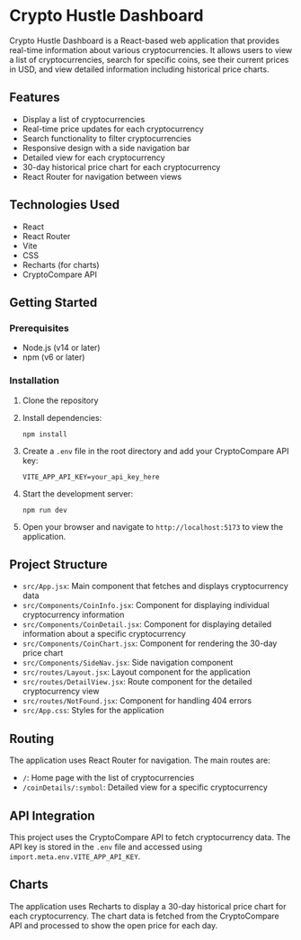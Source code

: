 # Crypto Hustle Dashboard

Crypto Hustle Dashboard is a React-based web application that provides real-time information about various cryptocurrencies. It allows users to view a list of cryptocurrencies, search for specific coins, see their current prices in USD, and view detailed information including historical price charts.

## Features

- Display a list of cryptocurrencies
- Real-time price updates for each cryptocurrency
- Search functionality to filter cryptocurrencies
- Responsive design with a side navigation bar
- Detailed view for each cryptocurrency
- 30-day historical price chart for each cryptocurrency
- React Router for navigation between views

## Technologies Used

- React
- React Router
- Vite
- CSS
- Recharts (for charts)
- CryptoCompare API

## Getting Started

### Prerequisites

- Node.js (v14 or later)
- npm (v6 or later)

### Installation

1. Clone the repository

2. Install dependencies:
   ```
   npm install
   ```

3. Create a `.env` file in the root directory and add your CryptoCompare API key:
   ```
   VITE_APP_API_KEY=your_api_key_here
   ```

4. Start the development server:
   ```
   npm run dev
   ```

5. Open your browser and navigate to `http://localhost:5173` to view the application.

## Project Structure

- `src/App.jsx`: Main component that fetches and displays cryptocurrency data
- `src/Components/CoinInfo.jsx`: Component for displaying individual cryptocurrency information
- `src/Components/CoinDetail.jsx`: Component for displaying detailed information about a specific cryptocurrency
- `src/Components/CoinChart.jsx`: Component for rendering the 30-day price chart
- `src/Components/SideNav.jsx`: Side navigation component
- `src/routes/Layout.jsx`: Layout component for the application
- `src/routes/DetailView.jsx`: Route component for the detailed cryptocurrency view
- `src/routes/NotFound.jsx`: Component for handling 404 errors
- `src/App.css`: Styles for the application

## Routing

The application uses React Router for navigation. The main routes are:

- `/`: Home page with the list of cryptocurrencies
- `/coinDetails/:symbol`: Detailed view for a specific cryptocurrency

## API Integration

This project uses the CryptoCompare API to fetch cryptocurrency data. The API key is stored in the `.env` file and accessed using `import.meta.env.VITE_APP_API_KEY`.

## Charts

The application uses Recharts to display a 30-day historical price chart for each cryptocurrency. The chart data is fetched from the CryptoCompare API and processed to show the open price for each day.
